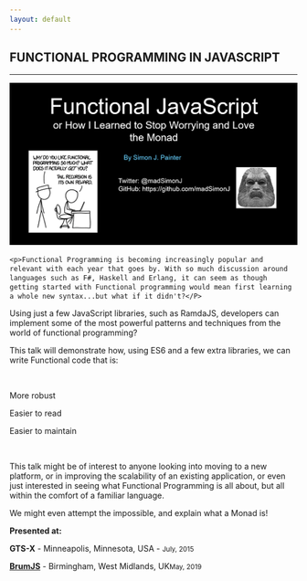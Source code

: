 ```yaml
---
layout: default
---
```


<div class="pagepanel down_arrow white">
  <div class="center">
    <h2>FUNCTIONAL PROGRAMMING IN JAVASCRIPT</h2>
    <hr>
		<img src="/Content/img/functional-javascript-large.png">
		
    <p>Functional Programming is becoming increasingly popular and relevant with each year that goes by. With so much discussion around languages such as F#, Haskell and Erlang, it can seem as though getting started with Functional programming would mean first learning a whole new syntax...but what if it didn't?</P>

<p>Using just a few JavaScript libraries, such as RamdaJS, developers can implement some of the most powerful patterns and techniques from the world of functional programming?</P>

<p>This talk will demonstrate how, using ES6 and a few extra libraries, we can write Functional code that is:</p>

<br/>

<p>More robust</p>
<p>Easier to read</p>
<p>Easier to maintain</p>

<br/>


<p>This talk might be of interest to anyone looking into moving to a new platform, or in improving the scalability of an existing application, or even just interested in seeing what Functional Programming is all about, but all within the comfort of a familiar language.</p>

<p>We might even attempt the impossible, and explain what a Monad is!</p>

<p>
	<strong>Presented at:</strong>
</p>
<p><strong>GTS-X</strong> - Minneapolis, Minnesota, USA - <small>July, 2015</small></p>
<p><strong><a href="https://www.meetup.com/meetup-group-MzfqIqCy/events/xzxnwqyzhbcc/">BrumJS</a></strong> - Birmingham, West Midlands, UK<small>May, 2019</small></p>
  </div>
</div>